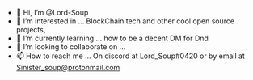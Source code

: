 - 👋 Hi, I’m @Lord-Soup
- 👀 I’m interested in ... BlockChain tech and other cool open source projects,
- 🌱 I’m currently learning ... how to be a decent DM for Dnd
- 💞️ I’m looking to collaborate on ...
- 📫 How to reach me ... On discord at Lord_Soup#0420 or by email at Sinister_soup@protonmail.com

<!---
Lord-Soup/Lord-Soup is a ✨ special ✨ repository because its `README.md` (this file) appears on your GitHub profile.
You can click the Preview link to take a look at your changes.
--->
